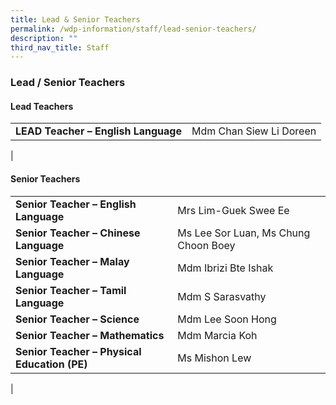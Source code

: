 ```yaml
---
title: Lead & Senior Teachers
permalink: /wdp-information/staff/lead-senior-teachers/
description: ""
third_nav_title: Staff
---
```

### **Lead / Senior Teachers**

#### **Lead Teachers**

|  |  |
|---|---|
| **LEAD Teacher – English Language** | Mdm Chan Siew Li Doreen |
|

#### **Senior Teachers**

|  |  |
|---|---|
| **Senior Teacher – English Language** | Mrs Lim-Guek Swee Ee |
| **Senior Teacher – Chinese Language** | Ms Lee Sor Luan, Ms Chung Choon Boey
| **Senior Teacher – Malay Language** | Mdm Ibrizi Bte Ishak |
| **Senior Teacher – Tamil Language** | Mdm S Sarasvathy |
| **Senior Teacher – Science** | Mdm Lee Soon Hong |
| **Senior Teacher – Mathematics** | Mdm Marcia Koh |
| **Senior Teacher – Physical Education (PE)** | Ms Mishon Lew |
|